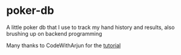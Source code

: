 # poker-db
A little poker db that I use to track my hand history and results, also brushing up on backend programming

Many thanks to CodeWithArjun for the [tutorial](https://www.youtube.com/watch?v=4LZKnegAm4g)
 

